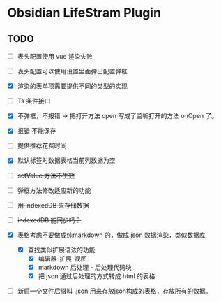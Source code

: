 # Obsidian LifeStram Plugin

## TODO

- [ ] 表头配置使用 vue 渲染失败
- [ ] 表头配置可以使用设置里面弹出配置弹框
- [X] 渲染的表单项需要提供不同的类型的实现
- [ ] Ts 条件接口
- [X] 不弹框，不报错 -> 把打开方法 open 写成了监听打开的方法 onOpen 了。
- [X] 报错 不能保存
- [ ] 提供推荐花费时间
- [X] 默认标签时数据表格当前列数据为空
- [ ] ~~setValue 方法不生效~~
- [ ] 弹框方法修改适应新的功能
- [ ] ~~用 indexedDB 来存储数据~~
- [ ] ~~indexedDB 能同步吗？~~
- [X] 表格考虑不要做成纯markdown 的，做成 json 数据渲染，类似数据库

  - [X] 查找类似扩展语法的功能
    - [X] 编辑器-扩展-视图
    - [X] markdown 后处理 - 后处理代码块
    - [X] 把 json 通过后处理的方式转成 html 的表格
- [ ] 新启一个文件后缀叫 .json 用来存放json构成的表格，存放所有的数据。
